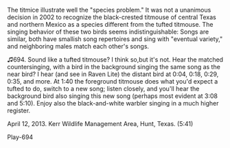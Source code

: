 The titmice illustrate well the "species problem." It was not a unanimous decision
in 2002 to recognize the black-crested titmouse of central Texas and
northern Mexico as a species different from the tufted titmouse. The
singing behavior of these two birds seems indistinguishable: Songs are
similar, both have smallish song repertoires and sing with "eventual
variety," and neighboring males match each other's songs.

♫694. Sound like a tufted titmouse? I think so,but it's not. Hear the matched
countersinging, with a bird in the background singing the same song as
the near bird? I hear (and see in Raven Lite) the distant bird at 0:04,
0:18, 0:29, 0:35, and more. At 1:40 the foreground titmouse does what
you'd expect a tufted to do, switch to a new song; listen closely, and
you'll hear the background bird also singing this new song (perhaps most
evident at 3:08 and 5:10). Enjoy also the black-and-white warbler
singing in a much higher register.

April 12, 2013. Kerr Wildlife Management Area, Hunt, Texas. (5:41)

Play-694
